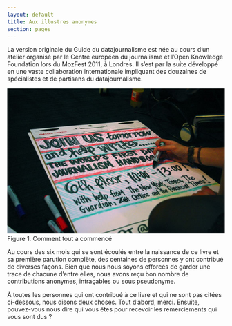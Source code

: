 ```yaml
---
layout: default
title: Aux illustres anonymes
section: pages
---
```


La version originale du Guide du datajournalisme est née au cours d’un atelier organisé par le Centre européen du journalisme et l’Open Knowledge Foundation lors du MozFest 2011, à Londres. Il s’est par la suite développé en une vaste collaboration internationale impliquant des douzaines de spécialistes et de partisans du datajournalisme.

<div id="FIG0.1" class="imageblock">
<div class="content">
<img src="../figs/incoming/00-01.jpg" />
<div class="title">Figure 1. Comment tout a commencé</div>
</div>
</div>

Au cours des six mois qui se sont écoulés entre la naissance de ce livre et sa première parution complète, des centaines de personnes y ont contribué de diverses façons. Bien que nous nous soyons efforcés de garder une trace de chacune d’entre elles, nous avons reçu bon nombre de contributions anonymes, intraçables ou sous pseudonyme.

À toutes les personnes qui ont contribué à ce livre et qui ne sont pas citées ci-dessous, nous disons deux choses. Tout d’abord, merci. Ensuite, pouvez-vous nous dire qui vous êtes pour recevoir les remerciements qui vous sont dus ?